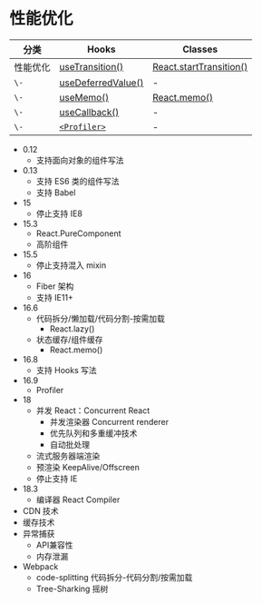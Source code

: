 # 性能优化

分类 | Hooks | Classes
---|---|---
性能优化 | [useTransition()](https://zh-hans.react.dev/reference/react/useTransition) | [React.startTransition()](https://zh-hans.react.dev/reference/react/startTransition)
`\-` | [useDeferredValue()](https://zh-hans.react.dev/reference/react/useDeferredValue) | -
`\-` | [useMemo()](https://zh-hans.react.dev/reference/react/useMemo) | [React.memo()](https://zh-hans.react.dev/reference/react/memo#reference)
`\-` | [useCallback()](https://zh-hans.react.dev/reference/react/useCallback) | -
`\-` | [`<Profiler>`](https://zh-hans.react.dev/reference/react/Profiler) | -

- 0.12
  - 支持面向对象的组件写法
- 0.13
  - 支持 ES6 类的组件写法
  - 支持 Babel
- 15
  - 停止支持 IE8
- 15.3
  - React.PureComponent
  - 高阶组件
- 15.5
  - 停止支持混入 mixin
- 16
  - Fiber 架构
  - 支持 IE11+
- 16.6
  - 代码拆分/懒加载/代码分割-按需加载
    - React.lazy()
  - 状态缓存/组件缓存
    - React.memo()
- 16.8
  - 支持 Hooks 写法
- 16.9
  - Profiler
- 18
  - 并发 React：Concurrent React
    - 并发渲染器 Concurrent renderer
    - 优先队列和多重缓冲技术
    - 自动批处理
  - 流式服务器端渲染
  - 预渲染 KeepAlive/Offscreen
  - 停止支持 IE
- 18.3
  - 编译器 React Compiler
- CDN 技术
- 缓存技术
- 异常捕获
  - API兼容性
  - 内存泄漏
- Webpack
  - code-splitting 代码拆分-代码分割/按需加载
  - Tree-Sharking 摇树